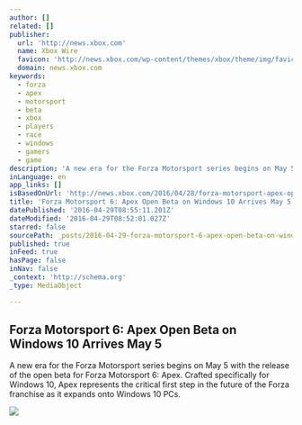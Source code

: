 ```yaml
---
author: []
related: []
publisher:
  url: 'http://news.xbox.com'
  name: Xbox Wire
  favicon: 'http://news.xbox.com/wp-content/themes/xbox/theme/img/favicons/favicon.ico'
  domain: news.xbox.com
keywords:
  - forza
  - apex
  - motorsport
  - beta
  - xbox
  - players
  - race
  - windows
  - gamers
  - game
description: 'A new era for the Forza Motorsport series begins on May 5 with the release of the open beta for Forza Motorsport 6: Apex. Crafted specifically for Windows 10, Apex represents the critical first step in the future of the Forza franchise as it expands onto Windows 10 PCs.'
inLanguage: en
app_links: []
isBasedOnUrl: 'http://news.xbox.com/2016/04/28/forza-motorsport-apex-open-beta-arrives-may-5/'
title: 'Forza Motorsport 6: Apex Open Beta on Windows 10 Arrives May 5'
datePublished: '2016-04-29T08:55:11.201Z'
dateModified: '2016-04-29T08:52:01.027Z'
starred: false
sourcePath: _posts/2016-04-29-forza-motorsport-6-apex-open-beta-on-windows-10-arrives-may.md
published: true
inFeed: true
hasPage: false
inNav: false
_context: 'http://schema.org'
_type: MediaObject

---
```

<article style=""><h1>Forza Motorsport 6: Apex Open Beta on Windows 10 Arrives May 5</h1><p>A new era for the Forza Motorsport series begins on May 5 with the release of the open beta for Forza Motorsport 6: Apex. Crafted specifically for Windows 10, Apex represents the critical first step in the future of the Forza franchise as it expands onto Windows 10 PCs.</p><img src="http://news.xbox.com/wp-content/uploads/Apex_VisualID-940x528.jpg" /></article>